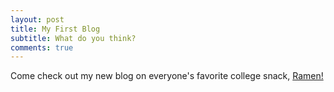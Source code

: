 ```yaml
---
layout: post
title: My First Blog
subtitle: What do you think?
comments: true
---
```





Come check out my new blog on everyone's favorite college snack, [Ramen!](https://medium.com/@andrewarnett2323/ramen-its-what-s-for-dinner-1f80b0aa99c2/)

